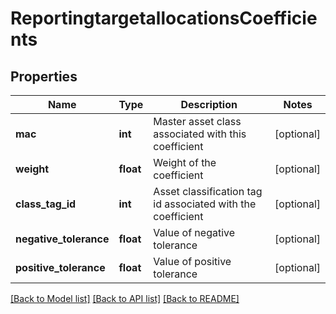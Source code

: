 # ReportingtargetallocationsCoefficients

## Properties
Name | Type | Description | Notes
------------ | ------------- | ------------- | -------------
**mac** | **int** | Master asset class associated with this coefficient | [optional] 
**weight** | **float** | Weight of the coefficient | [optional] 
**class_tag_id** | **int** | Asset classification tag id associated with the coefficient | [optional] 
**negative_tolerance** | **float** | Value of negative tolerance | [optional] 
**positive_tolerance** | **float** | Value of positive tolerance | [optional] 

[[Back to Model list]](../README.md#documentation-for-models) [[Back to API list]](../README.md#documentation-for-api-endpoints) [[Back to README]](../README.md)

